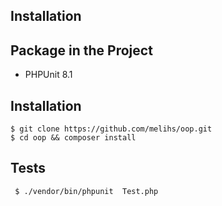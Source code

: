 
## Installation

## Package in the Project
- PHPUnit 8.1

## Installation
```
$ git clone https://github.com/melihs/oop.git    
$ cd oop && composer install 
```
## Tests

```
 $ ./vendor/bin/phpunit  Test.php 
```
